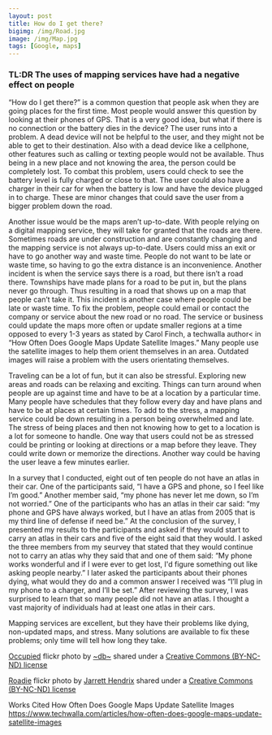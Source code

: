 ```yaml
---
layout: post
title: How do I get there?
bigimg: /img/Road.jpg
image: /img/Map.jpg
tags: [Google, maps]
---
```


### TL:DR The uses of mapping services have had a negative effect on people

“How do I get there?” is a common question that people ask when they are going places for the first time. Most people would answer this question by looking at their phones of GPS. That is a very good idea, but what if there is no connection or the battery dies in the device? The user runs into a problem. A dead device will not be helpful to the user, and they might not be able to get to their destination. Also with a dead device like a cellphone, other features such as calling or texting people would not be available. Thus being in a new place and not knowing the area, the person could be completely lost. To combat this problem, users could check to see the battery level is fully charged or close to that. The user could also have a charger in their car for when the battery is low and have the device plugged in to charge. These are minor changes that could save the user from a bigger problem down the road.

Another issue would be the maps aren’t up-to-date. With people relying on a digital mapping service, they will take for granted that the roads are there. Sometimes roads are under construction and are constantly changing and the mapping service is not always up-to-date. Users could miss an exit or have to go another way and waste time. People do not want to be late or waste time, so having to go the extra distance is an inconvenience. Another incident is when the service says there is a road, but there isn’t a road there. Townships have made plans for a road to be put in, but the plans never go through. Thus resulting in a road that shows up on a map that people can’t take it. This incident is another case where people could be late or waste time. To fix the problem, people could email or contact the company or service about the new road or no road. The service or business could update the maps more often or update smaller regions at a time opposed to every 1-3 years as stated by Carol Finch, a techwalla author< in “How Often Does Google Maps Update Satellite Images.” Many people use the satellite images to help them orient themselves in an area. Outdated images will raise a problem with the users orientating themselves.

Traveling can be a lot of fun, but it can also be stressful. Exploring new areas and roads can be relaxing and exciting. Things can turn around when people are up against time and have to be at a location by a particular time. Many people have schedules that they follow every day and have plans and have to be at places at certain times. To add to the stress, a mapping service could be down resulting in a person being overwhelmed and late. The stress of being places and then not knowing how to get to a location is a lot for someone to handle. One way that users could not be as stressed could be printing or looking at directions or a map before they leave. They could write down or memorize the directions. Another way could be having the user leave a few minutes earlier.

In a survey that I conducted, eight out of ten people do not have an atlas in their car. One of the participants said, “I have a GPS and phone, so I feel like I’m good.” Another member said, “my phone has never let me down, so I’m not worried.” One of the participants who has an atlas in their car said: “my phone and GPS have always worked, but I have an atlas from 2005 that is my third line of defense if need be.” At the conclusion of the survey, I presented my results to the participants and asked if they would start to carry an atlas in their cars and five of the eight said that they would. I asked the three members from my seurvey that stated that they would continue not to carry an atlas why they said that and one of them said: “My phone works wonderful and if I were ever to get lost, I'd figure something out like asking people nearby.” I later asked the participants about their phones dying, what would they do and a common answer I received was “I’ll plug in my phone to a charger, and I’ll be set.” After reviewing the survey, I was surprised to learn that so many people did not have an atlas. I thought a vast majority of individuals had at least one atlas in their cars.

Mapping services are excellent, but they have their problems like dying, non-updated maps, and stress. Many solutions are available to fix these problems; only time will tell how long they take.

<a title="Occupied" href="https://flickr.com/photos/dopey/6265136263">Occupied</a> flickr photo by <a href="https://flickr.com/people/dopey">~db~</a> shared under a <a href="https://creativecommons.org/licenses/by-nc-nd/2.0/">Creative Commons (BY-NC-ND) license</a> </small>

<a title="Roadie" href="https://flickr.com/photos/jarretthendrix/18862172489">Roadie</a> flickr photo by <a href="https://flickr.com/people/jarretthendrix">Jarrett Hendrix</a> shared under a <a href="https://creativecommons.org/licenses/by-nc-nd/2.0/">Creative Commons (BY-NC-ND) license</a> </small>

Works Cited
How Often Does Google Maps Update Satellite Images
https://www.techwalla.com/articles/how-often-does-google-maps-update-satellite-images
